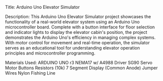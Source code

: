 Title: Arduino Uno Elevator Simulator

Description: This Arduino Uno Elevator Simulator project showcases the functionality of a real-world elevator system using an Arduino Uno microcontroller board. Complete with a button interface for floor selection and indicator lights to display the elevator cabin's position, the project demonstrates the Arduino Uno's efficiency in managing complex systems. With motor control for movement and real-time operation, the simulator serves as an educational tool for understanding elevator operation principles and microcontroller programming.

Materials Used: 
ARDUINO UNO r3
NEMA17 w/ A4988 Driver
SG90 Servo Motor
Buttons
Resistors (10k)
7 Segment Display (Common Anode)
Jumper Wires
Nylon Fishing Line

